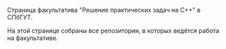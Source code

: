 Страница факультатива "Решение практических задач на С++" в СПбГУТ.

На этой странице собраны все репозитории, в которых ведётся работа на факультативе.
